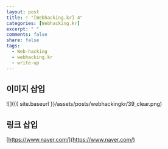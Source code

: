 ```yaml
---
layout: post
title: ! "[Webhacking.kr] 4"
categories: [Webhacking.kr]
excerpt: " "
comments: false
share: false
tags:
  - Web-hacking
  - webhacking.kr
  - write-up
---
```


## 이미지 삽입
![]({{ site.baseurl }}/assets/posts/webhackingkr/39_clear.png)

## 링크 삽입
[https://www.naver.com/](https://www.naver.com/)